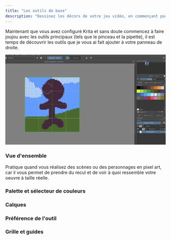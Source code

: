 ```yaml
---
title: "Les outils de base"
description: "Dessinez les décors de votre jeu vidéo, en commençant par un premier tile d'herbe, jusqu'à vous familiariser avec les textures, l'ombrage et le dithering."
---
```


Maintenant que vous avez configuré Krita et sans doute commencez à faire joujou avec les outils principaux (tels que le pinceau et la pipette), il est temps de découvrir les outils que je vous ai fait ajouter à votre panneau de droite.

![Votre interface sur Krita](./krita-3.png)

### Vue d'ensemble

Pratique quand vous réalisez des scènes ou des personnages en pixel art, car il vous permet de prendre du recul et de voir à quoi ressemble votre oeuvre à taille réelle.

### Palette et sélecteur de couleurs

### Calques

### Préférence de l'outil

### Grille et guides
